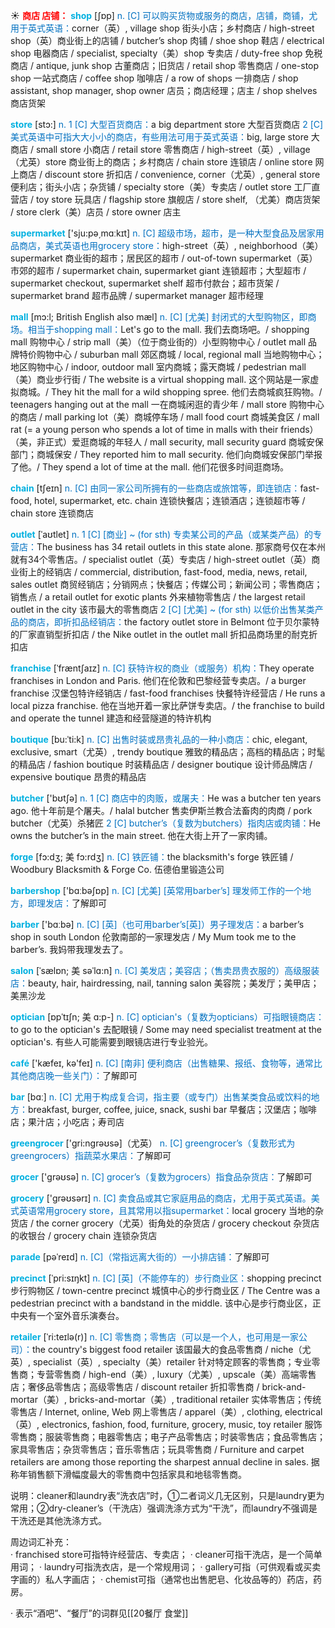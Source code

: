 ☀ <font color="red">**商店 店铺：**</font>
<font color="sky blue">**shop**</font> [ʃɒp] 
<font color="#0070c0">n. [C] 可以购买货物或服务的商店，店铺，商铺，尤用于英式英语：</font>corner（英）, village shop 街头小店；乡村商店 / high-street shop（英）商业街上的店铺 / butcher’s shop 肉铺 / shoe shop 鞋店 / electrical shop 电器商店 / specialist, specialty（美）shop 专卖店 / duty-free shop 免税商店 / antique, junk shop 古董商店；旧货店 / retail shop 零售商店 / one-stop shop 一站式商店 / coffee shop 咖啡店 / a row of shops 一排商店 / shop assistant, shop manager, shop owner 店员；商店经理；店主 / shop shelves 商店货架

<font color="sky blue">**store**</font> [stɔ:] 
<font color="#0070c0">n. 1 [C] 大型百货商店：</font>a big department store 大型百货商店 <font color="#0070c0">2 [C] 美式英语中可指大大小小的商店，有些用法可用于英式英语：</font>big, large store 大商店 / small store 小商店 / retail store 零售商店 / high-street（英）, village（尤英）store 商业街上的商店；乡村商店 / chain store 连锁店 / online store 网上商店 / discount store 折扣店 / convenience, corner（尤英）, general store 便利店；街头小店；杂货铺 / specialty store（美）专卖店 / outlet store 工厂直营店 / toy store 玩具店 / flagship store 旗舰店 / store shelf, （尤美）商店货架 / store clerk（美）店员 / store owner 店主

<font color="sky blue">**supermarket**</font> ['sju:pə͵mɑːkɪt] 
<font color="#0070c0">n. [C] 超级市场，超市，是一种大型食品及居家用品商店，美式英语也用grocery store：</font>high-street（英）, neighborhood（美）supermarket 商业街的超市；居民区的超市 / out-of-town supermarket（英）市郊的超市 / supermarket chain, supermarket giant 连锁超市；大型超市 / supermarket checkout, supermarket shelf 超市付款台；超市货架 / supermarket brand 超市品牌 / supermarket manager 超市经理
           
<font color="sky blue">**mall**</font> [mɔ:l; British English also mæl]
<font color="#0070c0">n. [C] [尤美] 封闭式的大型购物区，即商场。相当于shopping mall：</font>Let's go to the mall. 我们去商场吧。/ shopping mall 购物中心 / strip mall（美）（位于商业街的）小型购物中心 / outlet mall 品牌特价购物中心 / suburban mall 郊区商城 / local, regional mall 当地购物中心；地区购物中心 / indoor, outdoor mall 室内商城；露天商城 / pedestrian mall（美）商业步行街 / The website is a virtual shopping mall. 这个网站是一家虚拟商城。/ They hit the mall for a wild shopping spree. 他们去商城疯狂购物。/ teenagers hanging out at the mall 一在商城闲逛的青少年 / mall store 购物中心的商店 / mall parking lot（美）商城停车场 / mall food court 商城美食区 / mall rat (= a young person who spends a lot of time in malls with their friends）（美，非正式）爱逛商城的年轻人 / mall security, mall security guard 商城安保部门；商城保安 / They reported him to mall security. 他们向商城安保部门举报了他。/ They spend a lot of time at the mall. 他们花很多时间逛商场。

<font color="sky blue">**chain**</font> [tʃeɪn] 
<font color="#0070c0">n. [C] 由同一家公司所拥有的一些商店或旅馆等，即连锁店：</font>fast-food, hotel, supermarket, etc. chain 连锁快餐店；连锁酒店；连锁超市等 / chain store 连锁商店
           
<font color="sky blue">**outlet**</font> [ˈaʊtlet]
<font color="#0070c0">n. 1 [C] [商业] ~ (for sth) 专卖某公司的产品（或某类产品）的专营店：</font>The business has 34 retail outlets in this state alone. 那家商号仅在本州就有34个零售店。/ specialist outlet（英）专卖店 / high-street outlet（英）商业街上的经销店 / commercial, distribution, fast-food, media, news, retail, sales outlet 商贸经销店；分销网点；快餐店；传媒公司；新闻公司；零售商店；销售点 / a retail outlet for exotic plants 外来植物零售店 / the largest retail outlet in the city 该市最大的零售商店 <font color="#0070c0">2 [C] [尤美] ~ (for sth) 以低价出售某类产品的商店，即折扣品经销店：</font>the factory outlet store in Belmont 位于贝尔蒙特的厂家直销型折扣店 / the Nike outlet in the outlet mall 折扣品商场里的耐克折扣店
           
<font color="sky blue">**franchise**</font> [ˈfræntʃaɪz]
<font color="#0070c0">n. [C] 获特许权的商业（或服务）机构：</font>They operate franchises in London and Paris. 他们在伦敦和巴黎经营专卖店。/ a burger franchise 汉堡包特许经销店 / fast-food franchises 快餐特许经营店 / He runs a local pizza franchise. 他在当地开着一家比萨饼专卖店。/ the franchise to build and operate the tunnel 建造和经营隧道的特许机构           

<font color="sky blue">**boutique**</font> [bu:ˈti:k]
<font color="#0070c0">n. [C] 出售时装或昂贵礼品的一种小商店：</font>chic, elegant, exclusive, smart（尤英）, trendy boutique 雅致的精品店；高档的精品店；时髦的精品店 / fashion boutique 时装精品店 / designer boutique 设计师品牌店 / expensive boutique 昂贵的精品店

<font color="sky blue">**butcher**</font> ['bʊtʃə] 
<font color="#0070c0">n. 1 [C] 商店中的肉贩，或屠夫：</font>He was a butcher ten years ago. 他十年前是个屠夫。/ halal butcher 售卖伊斯兰教合法畜肉的肉商 / pork butcher（尤英）杀猪匠 <font color="#0070c0">2 [C] butcher’s（复数为butchers）指肉店或肉铺：</font>He owns the butcher’s in the main street. 他在大街上开了一家肉铺。
           
<font color="sky blue">**forge**</font> [fɔ:dʒ; 美 fɔ:rdʒ]
<font color="#0070c0">n. [C] 铁匠铺：</font>the blacksmith's forge 铁匠铺 / Woodbury Blacksmith & Forge Co. 伍德伯里锻造公司

<font color="sky blue">**barbershop**</font> ['bɑːbəʃɒp] 
<font color="#0070c0">n. [C] [尤美] [英常用barber’s] 理发师工作的一个地方，即理发店：</font>了解即可

<font color="sky blue">**barber**</font> ['bɑːbə] 
<font color="#0070c0">n. [C] [英]（也可用barber’s[英]）男子理发店：</font>a barber’s shop in south London 伦敦南部的一家理发店 / My Mum took me to the barber’s. 我妈带我理发去了。
     
<font color="sky blue">**salon**</font> [ˈsælɒn; 美 səˈlɑ:n]
<font color="#0070c0">n. [C] 美发店；美容店；（售卖昂贵衣服的）高级服装店：</font>beauty, hair, hairdressing, nail, tanning salon 美容院；美发厅；美甲店；美黑沙龙

<font color="sky blue">**optician**</font> [ɒpˈtɪʃn; 美 ɑ:p-]
<font color="#0070c0">n. [C] optician's（复数为opticians）可指眼镜商店：</font>to go to the optician's 去配眼镜 / Some may need specialist treatment at the optician's. 有些人可能需要到眼镜店进行专业验光。
 
<font color="sky blue">**café**</font> ['kæfeɪ, kə'feɪ] 
<font color="#0070c0">n. [C] [南非] 便利商店（出售糖果、报纸、食物等，通常比其他商店晚一些关门）：</font>了解即可

<font color="sky blue">**bar**</font> [bɑː] 
<font color="#0070c0">n. [C] 尤用于构成复合词，指主要（或专门）出售某类食品或饮料的地方：</font>breakfast, burger, coffee, juice, snack, sushi bar 早餐店；汉堡店；咖啡店；果汁店；小吃店；寿司店

<font color="sky blue">**greengrocer**</font> ['ɡri:nɡrəʊsə]（尤英）
<font color="#0070c0">n. [C] greengrocer’s（复数形式为greengrocers）指蔬菜水果店：</font>了解即可

<font color="sky blue">**grocer**</font> ['ɡrəʊsə] 
<font color="#0070c0">n. [C] grocer’s（复数为grocers）指食品杂货店：</font>了解即可

<font color="sky blue">**grocery**</font> ['ɡrəʊsərɪ] 
<font color="#0070c0">n. [C] 卖食品或其它家庭用品的商店，尤用于英式英语。美式英语常用grocery store，且其常用以指supermarket：</font>local grocery 当地的杂货店 / the corner grocery（尤英）街角处的杂货店 / grocery checkout 杂货店的收银台 / grocery chain 连锁杂货店

<font color="sky blue">**parade**</font> [pəˈreɪd]
<font color="#0070c0">n. [C]（常指远离大街的）一小排店铺：</font>了解即可	
           
<font color="sky blue">**precinct**</font> [ˈpri:sɪŋkt]
<font color="#0070c0">n. [C] [英]（不能停车的）步行商业区：</font>shopping precinct 步行购物区 / town-centre precinct 城慎中心的步行商业区 / The Centre was a pedestrian precinct with a bandstand in the middle. 该中心是步行商业区，正中央有一个室外音乐演奏台。

<font color="sky blue">**retailer**</font> [ˈri:teɪlə(r)]
<font color="#0070c0">n. [C] 零售商；零售店（可以是一个人，也可用是一家公司）：</font>the country's biggest food retailer 该国最大的食品零售商 / niche（尤英）, specialist（英）, specialty（美）retailer 针对特定顾客的零售商；专业零售商；专营零售商 / high-end（美）, luxury（尤美）, upscale（美）高端零售店；奢侈品零售店；高级零售店 / discount retailer 折扣零售商 / brick-and-mortar（美）, bricks-and-mortar（美）, traditional retailer 实体零售店；传统零售店 / Internet, online, Web 网上零售店 / apparel（美）, clothing, electrical（英）, electronics, fashion, food, furniture, grocery, music, toy retailer 服饰零售商；服装零售商；电器零售店；电子产品零售店；时装零售店；食品零售店；家具零售店；杂货零售店；音乐零售店；玩具零售商 / Furniture and carpet retailers are among those reporting the sharpest annual decline in sales. 据称年销售额下滑幅度最大的零售商中包括家具和地毯零售商。

说明：cleaner和laundry表“洗衣店”时，①二者词义几无区别，只是laundry更为常用；②dry-cleaner’s（干洗店）强调洗涤方式为“干洗”，而laundry不强调是干洗还是其他洗涤方式。
  
周边词汇补充：    
· franchised store可指特许经营店、专卖店；
· cleaner可指干洗店，是一个简单用词；
· laundry可指洗衣店，是一个常规用词；
· gallery可指（可供观看或买卖字画的）私人字画店；
· chemist可指（通常也出售肥皂、化妆品等的）药店，药房。

· 表示“酒吧”、“餐厅”的词群见[[20餐厅 食堂]]

